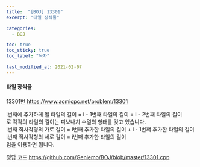```yaml
---
title:  "[BOJ] 13301"
excerpt: "타일 장식물"

categories:
  - BOJ

toc: true
toc_sticky: true
toc_label: "목차"

last_modified_at: 2021-02-07
---
```


#### 타일 장식물

13301번 <https://www.acmicpc.net/problem/13301>

i번째에 추가하게 될 타일의 길이 = i - 1번째 타일의 길이 +  i - 2번째 타일의 길이<br>
로 각각의 타일의 길이는 피보나치 수열의 형태를 갖고 있습니다.<br>
i번째 직사각형의 가로 길이 = i번째 추가한 타일의 길이 + i - 1번쨰 추가한 타일의 길이<br>
i번째 직사각형의 세로 길이 = i번째 추가한 타일의 길이<br>
임을 이용하면 됩니다.

정답 코드 <https://github.com/Geniemo/BOJ/blob/master/13301.cpp>